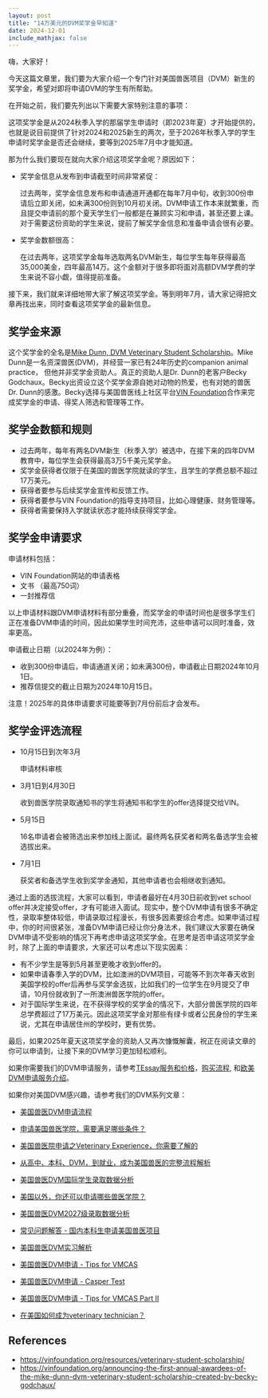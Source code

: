 ```yaml
---
layout: post
title: "14万美元的DVM奖学金早知道"
date: 2024-12-01
include_mathjax: false
---
```


嗨，大家好！

今天这篇文章里，我们要为大家介绍一个专门针对美国兽医项目（DVM）新生的奖学金，希望对即将申请DVM的学生有所帮助。

在开始之前，我们要先列出以下需要大家特别注意的事项：

这项奖学金是从2024秋季入学的那届学生申请时（即2023年夏）才开始提供的，也就是说目前提供了针对2024和2025新生的两次，至于2026年秋季入学的学生申请时奖学金是否还会继续，要等到2025年7月中才能知道。

那为什么我们要现在就向大家介绍这项奖学金呢？原因如下：

+ 奖学金信息从发布到申请截至时间非常紧促：

  过去两年，奖学金信息发布和申请通道开通都在每年7月中旬，收到300份申请后立即关闭，如未满300份则到10月初关闭。DVM申请工作本来就繁重，而且提交申请前的那个夏天学生们一般都是在兼顾实习和申请，甚至还要上课。对于需要这份资助的学生来说，提前了解奖学金信息和准备申请会很有必要。

+ 奖学金数额很高：

  在过去两年，这项奖学金每年选取两名DVM新生，每位学生每年获得最高35,000美金，四年最高14万。这个金额对于很多即将面对高额DVM学费的学生来说不容小觑，值得提前准备。

接下来，我们就来详细地带大家了解这项奖学金。等到明年7月，请大家记得把文章再找出来，同时查看这项奖学金的最新信息。

## 奖学金来源 ##

这个奖学金的全名是[Mike Dunn, DVM Veterinary Student Scholarship](https://vinfoundation.org/resources/veterinary-student-scholarship/)。Mike Dunn是一名资深兽医(DVM)，并经营一家已有24年历史的companion animal practice， 但他并非奖学金资助人。真正的资助人是Dr. Dunn的老客户Becky Godchaux。Becky出资设立这个奖学金源自她对动物的热爱，也有对她的兽医Dr. Dunn的感激。Becky选择与美国兽医线上社区平台[VIN Foundation](https://vinfoundation.org/story/)合作来完成奖学金的申请、得奖人筛选和管理等工作。

## 奖学金数额和规则 ##

+ 过去两年，每年有两名DVM新生（秋季入学）被选中，在接下来的四年DVM教育中，每位学生会获得最高3万5千美元奖学金。
+ 奖学金获得者仅限于在美国的兽医学院就读的学生，且学生的学费总额不超过17万美元。
+ 获得者要参与后续奖学金宣传和反馈工作。
+ 获得者要参与VIN Foundation的指导支持项目，比如心理健康、财务管理等。
+ 获得者需要保持入学就读状态才能持续获得奖学金。

## 奖学金申请要求 ##

申请材料包括：

+ VIN Foundation网站的申请表格
+ 文书 （最高750词）
+ 一封推荐信

以上申请材料跟DVM申请材料有部分重叠，而奖学金的申请时间也是很多学生们正在准备DVM申请的时间，因此如果学生时间充沛，这些申请可以同时准备，效率更高。

申请截止日期（以2024年为例）：

+ 收到300份申请后，申请通道关闭；如未满300份，申请截止日期2024年10月1日。
+ 推荐信提交的截止日期为2024年10月15日。

注意！2025年的具体申请要求可能要等到7月份前后才会发布。

## 奖学金评选流程 ##

+ 10月15日到次年3月

  申请材料审核

+ 3月1日到4月30日

  收到兽医学院录取通知书的学生将通知书和学生的offer选择提交给VIN。

+ 5月15日

  16名申请者会被筛选出来参加线上面试。最终两名获奖者和两名备选学生会被选拔出来。

+ 7月1日

  获奖者和备选学生收到奖学金通知，其他申请者也会相继收到通知。

通过上面的选拔流程，大家可以看到，申请者最好在4月30日前收到vet school offer并决定接受offer，才有可能进入面试。现实中，整个DVM申请有很多不确定性，录取率整体较低，申请录取过程漫长，有很多因素要综合考虑。如果申请过程中，你的时间很紧张，准备DVM申请已经让你分身法术，我们建议大家要在确保DVM申请不受影响的情况下再考虑申请这项奖学金。在思考是否申请这项奖学金时，除了上面的申请要求，大家还可以考虑以下现实因素：

+ 有不少学生是等到5月甚至更晚才收到offer的。
+ 如果申请春季入学的DVM，比如澳洲的DVM项目，可能等不到次年春天收到美国学校的offer后再参与奖学金选拔，比如我们的一位学生在9月提交了申请，10月份就收到了一所澳洲兽医学院的offer。
+ 对于国际学生来说，在不获得学校的奖学金的情况下，大部分兽医学院的四年总学费超过了17万美元。因此这项奖学金对那些有绿卡或者公民身份的学生来说，尤其在申请居住州的学校时，更有优势。

最后，如果2025年夏天这项奖学金的资助人又再次慷慨解囊，祝正在阅读文章的你可以申请到，让接下来的DVM学习更加轻松顺利。

如果你需要我们的DVM申请服务，请参考[TEssay服务和价格](https://tessay.org/blog/2024/04/02/faq)，[购买流程](https://tessay.org/blog/2024/04/10/contact-form), 和[欧美DVM申请服务介绍](https://tessay.org/blog/2024/05/29/intro-to-dvm-application-service)。


如果你对美国DVM感兴趣，请参考我们的DVM系列文章：

+ [美国兽医DVM申请流程](https://www.tessay.org/blog/2018/10/05/vmcas)

+ [申请美国兽医学院，需要满足哪些条件？](https://www.tessay.org/blog/2020/12/29/dvm-application)

+ [美国兽医院申请之Veterinary Experience，你需要了解的](https://www.tessay.org/blog/2022/04/18/veterinary-experience)

+ [从高中、本科、DVM，到就业，成为美国兽医的完整流程解析](https://www.tessay.org/blog/2023/03/20/dvm-whole-process)

+ [美国兽医DVM国际学生录取数据分析](https://tessay.org/blog/2022/11/28/dvm-international-admission-analytics)

+ [美国以外，你还可以申请哪些兽医学院？](https://tessay.org/blog/2023/07/18/vet-schools-outside-of-america)

+ [美国兽医DVM2027级录取数据分析](https://tessay.org/blog/2023/08/01/2027-DVM-Admission-Analytics)

+ [常见问题解答 - 国内本科生申请美国兽医项目](https://tessay.org/blog/2023/04/09/dvm-foreign-applicants-faq)

+ [美国兽医DVM实习解析](https://tessay.org/blog/2023/11/01/post-dvm-analytics)

+ [美国兽医DVM申请 - Tips for VMCAS](https://tessay.org/blog/2024/07/07/dvm-vmcas-tips)

+ [美国兽医DVM申请 - Casper Test](https://tessay.org/blog/2024/07/14/casper-test-for-dvm)

+ [美国兽医DVM申请 - Tips for VMCAS Part II](https://tessay.org/blog/2024/08/04/vmcas-part-ii)

+ [在美国如何成为veterinary technician？](https://tessay.org/blog/2024/09/11/how-to-become-a-certified-vet-tech)


## References ##

+ https://vinfoundation.org/resources/veterinary-student-scholarship/
+ https://vinfoundation.org/announcing-the-first-annual-awardees-of-the-mike-dunn-dvm-veterinary-student-scholarship-created-by-becky-godchaux/
